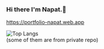 ### Hi there I'm Napat.👋
https://portfolio-napat.web.app

![Top Langs](https://github-readme-stats-b7nl.vercel.app/api/top-langs/?username=napat2224&langs_count=6&layout=donut)
<br>(some of them are from private repo)
